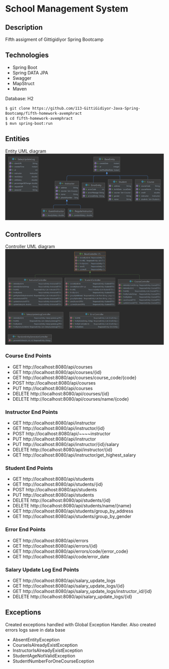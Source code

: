# School Management System

## Description
Fifth assigment of Gittigidiyor Spring Bootcamp

## Technologies
- Spring Boot
- Spring DATA JPA
- Swagger
- MapStruct
- Maven

Database: H2

```shell
$ git clone https://github.com/113-GittiGidiyor-Java-Spring-Bootcamp/fifth-homework-avemphract
$ cd fifth-homework-avemphract
$ mvn spring-boot:run
```

## Entities
Entity UML diagram
![Entity](EntityDiagram.png)

## Controllers
Controller UML diagram
![Controller](ControllerDiagram.png)

### Course End Points
- GET http://localhost:8080/api/courses
- GET http://localhost:8080/api/courses/{id}
- GET http://localhost:8080/api/courses/course_code/{code}
- POST http://localhost:8080/api/courses
- PUT http://localhost:8080/api/courses
- DELETE http://localhost:8080/api/courses/{id}
- DELETE http://localhost:8080/api/courses/name/{code}

### Instructor End Points
- GET http://localhost:8080/api/instructor
- GET http://localhost:8080/api/instructor/{id}
- POST http://localhost:8080/api/~~~~instructor
- PUT http://localhost:8080/api/instructor
- PUT http://localhost:8080/api/instructor/{id}/salary
- DELETE http://localhost:8080/api/instructor/{id}
- GET http://localhost:8080/api/instructor/get_highest_salary

### Student End Points
- GET http://localhost:8080/api/students
- GET http://localhost:8080/api/students/{id}
- POST http://localhost:8080/api/students
- PUT http://localhost:8080/api/students
- DELETE http://localhost:8080/api/students/{id}
- DELETE http://localhost:8080/api/students/name/{name}
- GET http://localhost:8080/api/students/group_by_address
- GET http://localhost:8080/api/students/group_by_gender

### Error End Points
- GET http://localhost:8080/api/errors
- GET http://localhost:8080/api/errors/{id}
- GET http://localhost:8080/api/errors/code/{error_code}
- GET http://localhost:8080/api/code/error_date 

### Salary Update Log End Points
- GET http://localhost:8080/api/salary_update_logs
- GET http://localhost:8080/api/salary_update_logs/{id}
- GET http://localhost:8080/api/salary_update_logs/instructor_id/{id}
- DELETE http://localhost:8080/api/salary_update_logs/{id}

## Exceptions
Created exceptions handled with Global Exception Handler. Also created errors logs save in data base
- AbsentEntityException
- CourseIsAlreadyExistException
- InstructorIsAlreadyExistException
- StudentAgeNotValidException
- StudentNumberForOneCourseEception